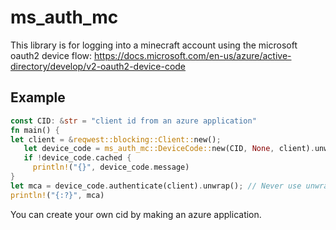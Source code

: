 # ms_auth_mc
This library is for logging into a minecraft account using the microsoft oauth2 device flow: https://docs.microsoft.com/en-us/azure/active-directory/develop/v2-oauth2-device-code
## Example
```rs
const CID: &str = "client id from an azure application"
fn main() {
let client = &reqwest::blocking::Client::new();
   let device_code = ms_auth_mc::DeviceCode::new(CID, None, client).unwrap();
   if !device_code.cached {
     println!("{}", device_code.message)
}
let mca = device_code.authenticate(client).unwrap(); // Never use unwrap here, it's used in this example for simplicity
println!("{:?}", mca)
```
You can create your own cid by making an azure application.
